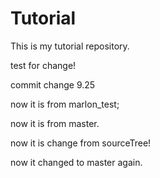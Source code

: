 # Tutorial

This is my tutorial repository.

test for change!

commit change 9.25


now it is from marlon_test;

now it is from master.

now it is change from sourceTree!

now it changed to master again.